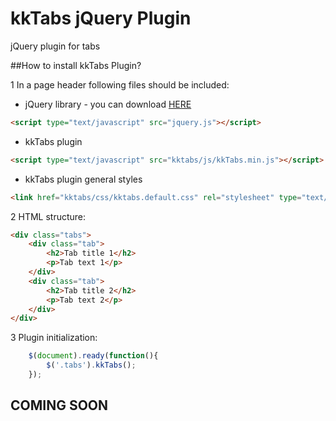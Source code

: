 kkTabs jQuery Plugin
======

jQuery plugin for tabs

##How to install kkTabs Plugin?

1 In a page header following files should be included:

* jQuery library - you can download [HERE][jquery]

```html
<script type="text/javascript" src="jquery.js"></script>
```

* kkTabs plugin

```html
<script type="text/javascript" src="kktabs/js/kkTabs.min.js"></script>
```

* kkTabs plugin general styles

```html
<link href="kktabs/css/kktabs.default.css" rel="stylesheet" type="text/css">
```

2 HTML structure:

```html
<div class="tabs">
    <div class="tab">
        <h2>Tab title 1</h2>
        <p>Tab text 1</p>
    </div>
    <div class="tab">
        <h2>Tab title 2</h2>
        <p>Tab text 2</p>
    </div>
</div>
```

3 Plugin initialization:

```js
    $(document).ready(function(){
        $('.tabs').kkTabs();
    });
```

## COMING SOON

[jquery]: http://jquery.com
